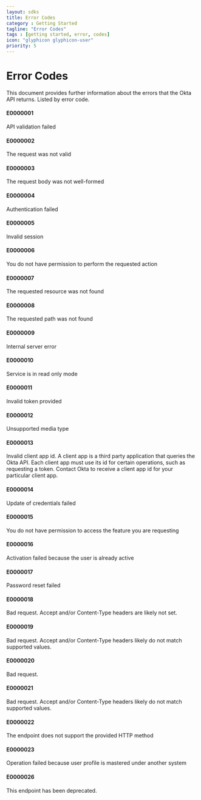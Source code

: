 ```yaml
---
layout: sdks
title: Error Codes
category : Getting Started
tagline: "Error Codes"
tags : [getting started, error, codes]
icon: "glyphicon glyphicon-user"
priority: 5
---
```


# Error Codes

This document provides further information about the errors that the Okta API returns.  Listed by error code.

#### E0000001 

API validation failed

#### E0000002 

The request was not valid

#### E0000003 

The request body was not well-formed

#### E0000004 

Authentication failed

#### E0000005 

Invalid session

#### E0000006 

You do not have permission to perform the requested action

#### E0000007 

The requested resource was not found

#### E0000008 

The requested path was not found

#### E0000009 

Internal server error

#### E0000010 

Service is in read only mode

#### E0000011 

Invalid token provided

#### E0000012 

Unsupported media type

#### E0000013 

Invalid client app id. A client app is a third party application that queries the Okta API.  Each client app must use its id for certain operations, such as requesting a token.  Contact Okta to receive a client app id for your particular client app.

#### E0000014 

Update of credentials failed

#### E0000015

You do not have permission to access the feature you are requesting

#### E0000016 

Activation failed because the user is already active

#### E0000017 

Password reset failed

#### E0000018 

Bad request.  Accept and/or Content-Type headers are likely not set.

#### E0000019 

Bad request.  Accept and/or Content-Type headers likely do not match supported values.

#### E0000020 

Bad request.

#### E0000021 

Bad request.  Accept and/or Content-Type headers likely do not match supported values.

#### E0000022 

The endpoint does not support the provided HTTP method

#### E0000023 

Operation failed because user profile is mastered under another system

#### E0000026 

This endpoint has been deprecated.
